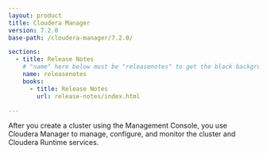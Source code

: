 ```yaml
---
layout: product
title: Cloudera Manager
version: 7.2.0
base-path: /cloudera-manager/7.2.0/

sections:
  - title: Release Notes
    # "name" here below must be "releasenotes" to get the black background
    name: releasenotes
    books:
      - title: Release Notes
        url: release-notes/index.html

---
```

After you create a cluster using the Management Console, you use
Cloudera Manager to manage, configure, and monitor the cluster and
Cloudera Runtime services.
